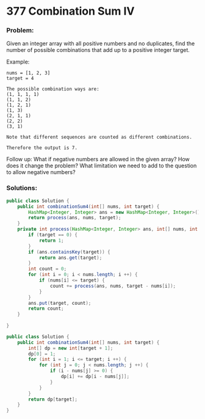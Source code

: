 # 377 Combination Sum IV

### Problem:

Given an integer array with all positive numbers and no duplicates, find the number of possible combinations that add up to a positive integer target.

Example:
```
nums = [1, 2, 3]
target = 4

The possible combination ways are:
(1, 1, 1, 1)
(1, 1, 2)
(1, 2, 1)
(1, 3)
(2, 1, 1)
(2, 2)
(3, 1)

Note that different sequences are counted as different combinations.

Therefore the output is 7.
```

Follow up:
What if negative numbers are allowed in the given array?
How does it change the problem?
What limitation we need to add to the question to allow negative numbers?

### Solutions:

```java
public class Solution {
    public int combinationSum4(int[] nums, int target) {
        HashMap<Integer, Integer> ans = new HashMap<Integer, Integer>();
        return process(ans, nums, target);    
    }
    private int process(HashMap<Integer, Integer> ans, int[] nums, int target){
        if (target == 0) {
            return 1;
        }
        if (ans.containsKey(target)) {
            return ans.get(target);
        }
        int count = 0;
        for (int i = 0; i < nums.length; i ++) {
            if (nums[i] <= target) {
                count += process(ans, nums, target - nums[i]);
            }
        }
        ans.put(target, count);
        return count;
    }
    
}
```

```java
public class Solution {
    public int combinationSum4(int[] nums, int target) {
        int[] dp = new int[target + 1];
        dp[0] = 1;
        for (int i = 1; i <= target; i ++) {
            for (int j = 0; j < nums.length; j ++) {
                if (i - nums[j] >= 0) {
                    dp[i] += dp[i - nums[j]];
                }
            }
        }
        return dp[target];
    }
}
```